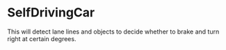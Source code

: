 # SelfDrivingCar
This will detect lane lines and objects to decide whether to brake and turn right at certain degrees. 

